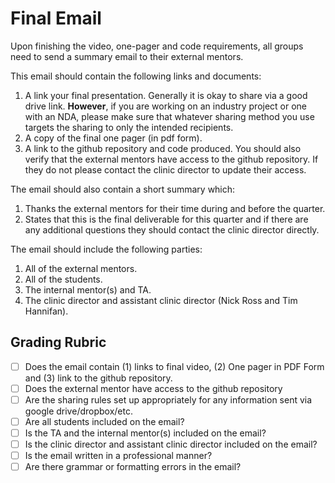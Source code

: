 # Final Email

Upon finishing the video, one-pager and code requirements, all groups need to send a summary email to their external mentors.

This email should contain the following links and documents:

1. A link your final presentation. Generally it is okay to share via a good drive link. **However**, if you are working on an industry project or one with an NDA, please make sure that whatever sharing method you use targets the sharing to only the intended recipients. 
2. A copy of the final one pager (in pdf form).
3. A link to the github repository and code produced. You should also verify that the external mentors have access to the github repository. If they do not please contact the clinic director to update their access.

The email should also contain a short summary which:
1. Thanks the external mentors for their time during and before the quarter.
1. States that this is the final deliverable for this quarter and if there are any additional questions they should contact the clinic director directly.

The email should include the following parties:
1. All of the external mentors.
1. All of the students.
1. The internal mentor(s) and TA.
1. The clinic director and assistant clinic director (Nick Ross and Tim Hannifan).

## Grading Rubric
- [ ] Does the email contain (1) links to final video, (2) One pager in PDF Form and (3) link to the github repository.
- [ ] Does the external mentor have access to the github repository
- [ ] Are the sharing rules set up appropriately for any information sent via google drive/dropbox/etc.
- [ ] Are all students included on the email?
- [ ] Is the TA and the internal mentor(s) included on the email?
- [ ] Is the clinic director and assistant clinic director included on the email?
- [ ] Is the email written in a professional manner? 
- [ ] Are there grammar or formatting errors in the email?